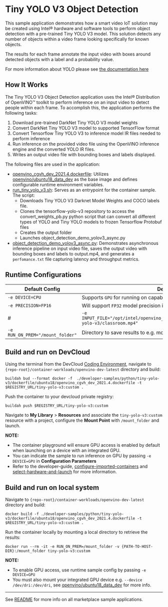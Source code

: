 # Tiny YOLO V3 Object Detection

This sample application demonstrates how a smart video IoT solution may be created using Intel® hardware and software tools to perform object detection with a pre-trained Tiny YOLO V3 model. This solution detects any number of objects within a video frame looking specifically for known objects.

The results for each frame annotate the input video with boxes around detected objects with a label and a probability value.

For more information about YOLO please see [the documentation here](https://pjreddie.com/darknet/yolo/)

## How It Works

The Tiny YOLO V3 Object Detection application uses the Intel® Distribution of OpenVINO™ toolkit to perform inference on an input video to detect people within each frame. To accomplish this, the application performs the following tasks:

1) Download pre-trained DarkNet Tiny YOLO V3 model weights
2) Convert DarkNet Tiny YOLO V3 model to supported TensorFlow format
3) Convert Tensorflow Tiny YOLO V3 to inference model IR files needed to perform inference
4) Run inference on the provided video file using the OpenVINO inference engine and the converted YOLO IR files. 
5) Writes an output video file with bounding boxes and labels displayed.

The following files are used in the application:

* [openvino_cgvh_dev_2021.4.dockerfile](dockerfile/ubuntu18/openvino_cgvh_dev_2021.4.dockerfile): Utilizes [openvino/ubuntu18_data_dev](https://hub.docker.com/r/openvino/ubuntu18_data_dev) as the base image and defines configurable runtime environment variables.
* [run_tiny_yolo_v3.sh](run_tiny_yolo_v3.sh): Serves as an entrypoint for the container sample. The script:
	* Downloads Tiny YOLO V3 Darknet Model Weights and COCO labels file.
	* Clones the tensorflow-yolo-v3 repository to access the convert_weights_pb.py python script that can convert all different types of YOLO and Tiny YOLO models to frozen Tensorflow Protobuf files
	* Creates the output folder
	* Launches object_detection_demo_yolov3_async.py
* [object_detection_demo_yolov3_async.py](object_detection_demo_yolov3_async.py): Demonstrates asynchronous inference pipeline on input video file, saves the output video with bounding boxes and labels to output.mp4, and generates a ``perfomance.txt`` file capturing latency and throughput metrics.

## Runtime Configurations
| Default Config | Description |
| --- | --- |
| ``-e DEVICE=CPU`` | Supports ``GPU`` for running on capable integrated GPU. |
| ``-e PRECISION=FP16`` | Will support ``FP32`` model precision in upcoming releases. |
# | ``-e INPUT_FILE="/opt/intel/openvino_$OPENVINO_VERSION/python/samples/tiny-yolo-v3/classroom.mp4"`` | Input video file path inside the container | 
| ``-e RUN_ON_PREM="/mount_folder"`` | Directory to save results to e.g. mount point to retrieve logs, results |

## Build and run on DevCloud
Using the terminal from the DevCloud [Coding Environment](https://www.intel.com/content/www/us/en/develop/documentation/devcloud-containers/top/index/build-containers-from-terminal.html), navigate to `{repo-root}/container-workloads/openvino-dev-latest` directory and build:
```
buildah bud --format docker -f  ./developer-samples/python/tiny-yolo-v3/dockerfile/ubuntu18/openvino_cgvh_dev_2021.4.dockerfile -t $REGISTRY_URL/tiny-yolo-v3:custom .
```

Push the container to your devcloud private registry:
```
buildah push $REGISTRY_URL/tiny-yolo-v3:custom
```

Navigate to **My Library** > **Resources** and associate the ``tiny-yolo-v3:custom`` resource with a project, configure the **Mount Point** with ``/mount_folder`` and launch.

**NOTE:** 
* The container playground will ensure GPU access is enabled by default when launching on a device with an integrated GPU. 
* You can indicate the sample to run inference on GPU by passing ``-e DEVICE=GPU`` in **Configuration Parameters**
* Refer to the developer-guide, [configure-imported-containers](https://www.intel.com/content/www/us/en/develop/documentation/devcloud-containers/top/index-2/configure-imported-containers.html)
and [select-hardware-and-launch](https://www.intel.com/content/www/us/en/develop/documentation/devcloud-containers/top/index-2/select-hardware-and-launch.html) for more information.


## Build and run on local system
Navigate to `{repo-root}/container-workloads/openvino-dev-latest` directory and build:
```
docker build -f ./developer-samples/python/tiny-yolo-v3/dockerfile/ubuntu18/openvino_cgvh_dev_2021.4.dockerfile -t $REGISTRY_URL/tiny-yolo-v3:custom .
```

Run the container locally by mounting a local directory to retrieve the results:
```
docker run --rm -it -e RUN_ON_PREM=/mount_folder -v {PATH-TO-HOST-DIR}:/mount_folder tiny-yolo-v3:custom
```
**NOTE:** 
* To enable GPU access, use runtime sample config by passing ``-e DEVICE=GPU``
* You must also mount your integrated GPU device e.g.  ``--device /dev/dri:/dev/dri``, see [openvino/ubuntu18_data_dev](https://hub.docker.com/r/openvino/ubuntu18_data_dev) for more info.


---
See [README](../../../../../README.md) for more info on all marketplace sample applications.